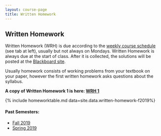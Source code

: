 ```yaml
---
layout: course-page
title: Written Homework
---
```


## Written Homework

Written Homework (WRH) is due according to the [weekly course schedule](assets/general/Fall2019/MATH251-Schedule-F2019.pdf) (see tab at left), usually but not always on Mondays.  Written Homework is always due at the start of class.  After it is collected, the solutions will be posted at the [Blackboard site](https://classes.alaska.edu/).

Usually homework consists of working problems from your textbook on your paper, however the first written homework asks questions about the syllabus. 


**A copy of Written Homework 1 is here: [WRH 1](assets/materials/Fall2019/Quiz-1-Syllabus.pdf)**


{% include homeworktable.md  data=site.data.written-homework-f2019%}


#### Past Semesters:

  * [Fall 2019](written-homework-f2019)  
  * [Spring 2019](writtenhomework-s2019)

